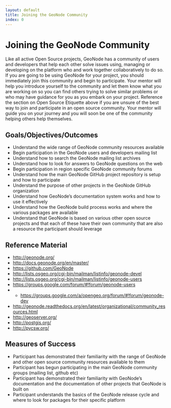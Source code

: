 ```yaml
---
layout: default
title: Joining the GeoNode Community 
index: 0
---
```


Joining the GeoNode Community
=============================

Like all active Open Source projects, GeoNode has a community of users and developers that help each other solve issues using, managing or developing on the platform who and work together collaboratively to do so. If you are going to be using GeoNode for your project, you should immediately join this community and begin to participate. Your mentor will help you introduce yourself to the community and let them know what you are working on so you can find others trying to solve similar problems or who may have guidance for you as you embark on your project. Reference the section on Open Source Etiquette above if you are unsure of the best way to join and participate in an open source community. Your mentor will guide you on your journey and you will soon be one of the community helping others help themselves.

Goals/Objectives/Outcomes
-------------------------

* Understand the wide range of GeoNode community resources available
* Begin participation in the GeoNode users and developers mailing list
* Understand how to search the GeoNode mailing list archives
* Understand how to look for answers to GeoNode questions on the web
* Begin participation in region specific GeoNode community forums
* Understand how the main GeoNode GitHub project repository is setup and how to participate
* Understand the purpose of other projects in the GeoNode GitHub organization
* Understand how GeoNode’s documentation system works and how to use it effectively
* Understand how the GeoNode build process works and where the various packages are available
* Understand that GeoNode is based on various other open source projects and that each of these have their own community that are also a resource the participant should leverage

Reference Material
------------------

* http://geonode.org/
* http://docs.geonode.org/en/master/
* https://github.com/GeoNode
* http://lists.osgeo.org/cgi-bin/mailman/listinfo/geonode-devel
* http://lists.osgeo.org/cgi-bin/mailman/listinfo/geonode-users
* https://groups.google.com/forum/#!forum/geonode-users
* * https://groups.google.com/a/opengeo.org/forum/#!forum/geonode-dev
* http://geonode.readthedocs.org/en/latest/organizational/community_resources.html
* http://geoserver.org/
* http://postgis.org/
* http://pycsw.org/

Measures of Success
-------------------

* Participant has demonstrated their familiarity with the range of GeoNode and other open source community resources available to them
* Participant has begun participating in the main GeoNode community groups (mailing list, github etc)
* Participant has demonstrated their familiarity with GeoNode’s documentation and the documentation of other projects that GeoNode is built on
* Participant understands the basics of the GeoNode release cycle and where to look for packages for their specific platform
